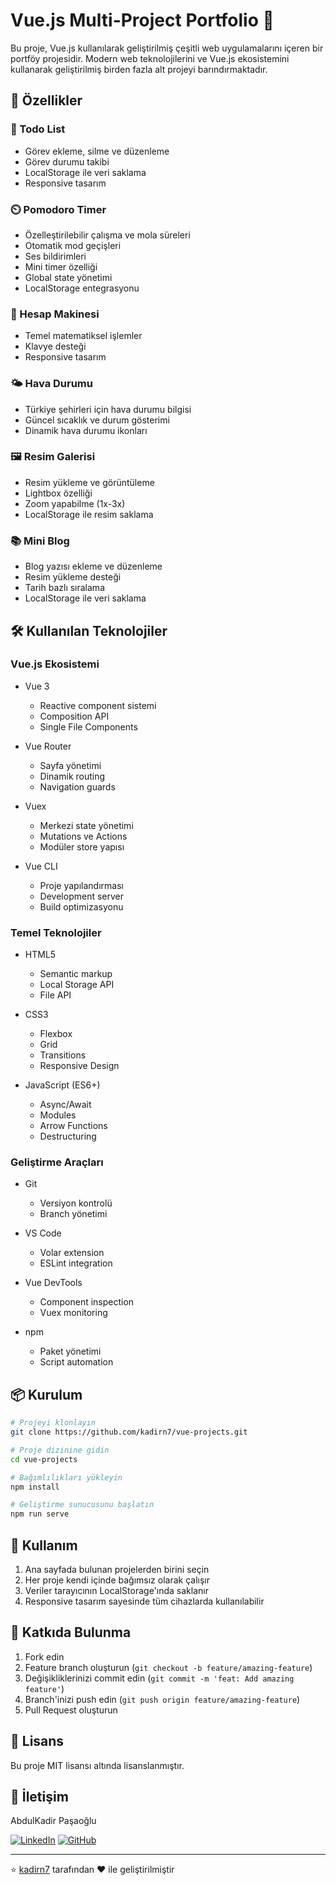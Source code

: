 # Vue.js Multi-Project Portfolio 🚀

Bu proje, Vue.js kullanılarak geliştirilmiş çeşitli web uygulamalarını içeren bir portföy projesidir. Modern web teknolojilerini ve Vue.js ekosistemini kullanarak geliştirilmiş birden fazla alt projeyi barındırmaktadır.

## 🌟 Özellikler

### 📝 Todo List
- Görev ekleme, silme ve düzenleme
- Görev durumu takibi
- LocalStorage ile veri saklama
- Responsive tasarım

### ⏲️ Pomodoro Timer
- Özelleştirilebilir çalışma ve mola süreleri
- Otomatik mod geçişleri
- Ses bildirimleri
- Mini timer özelliği
- Global state yönetimi
- LocalStorage entegrasyonu

### 🧮 Hesap Makinesi
- Temel matematiksel işlemler
- Klavye desteği
- Responsive tasarım

### 🌤️ Hava Durumu
- Türkiye şehirleri için hava durumu bilgisi
- Güncel sıcaklık ve durum gösterimi
- Dinamik hava durumu ikonları

### 🖼️ Resim Galerisi
- Resim yükleme ve görüntüleme
- Lightbox özelliği
- Zoom yapabilme (1x-3x)
- LocalStorage ile resim saklama

### 📚 Mini Blog
- Blog yazısı ekleme ve düzenleme
- Resim yükleme desteği
- Tarih bazlı sıralama
- LocalStorage ile veri saklama

## 🛠️ Kullanılan Teknolojiler

### Vue.js Ekosistemi
- Vue 3
  - Reactive component sistemi
  - Composition API
  - Single File Components
  
- Vue Router
  - Sayfa yönetimi
  - Dinamik routing
  - Navigation guards
  
- Vuex
  - Merkezi state yönetimi
  - Mutations ve Actions
  - Modüler store yapısı
  
- Vue CLI
  - Proje yapılandırması
  - Development server
  - Build optimizasyonu

### Temel Teknolojiler
- HTML5
  - Semantic markup
  - Local Storage API
  - File API
  
- CSS3
  - Flexbox
  - Grid
  - Transitions
  - Responsive Design
  
- JavaScript (ES6+)
  - Async/Await
  - Modules
  - Arrow Functions
  - Destructuring

### Geliştirme Araçları
- Git
  - Versiyon kontrolü
  - Branch yönetimi
  
- VS Code
  - Volar extension
  - ESLint integration
  
- Vue DevTools
  - Component inspection
  - Vuex monitoring
  
- npm
  - Paket yönetimi
  - Script automation

## 📦 Kurulum

```bash
# Projeyi klonlayın
git clone https://github.com/kadirn7/vue-projects.git

# Proje dizinine gidin
cd vue-projects

# Bağımlılıkları yükleyin
npm install

# Geliştirme sunucusunu başlatın
npm run serve
```

## 🚀 Kullanım

1. Ana sayfada bulunan projelerden birini seçin
2. Her proje kendi içinde bağımsız olarak çalışır
3. Veriler tarayıcının LocalStorage'ında saklanır
4. Responsive tasarım sayesinde tüm cihazlarda kullanılabilir

## 🤝 Katkıda Bulunma

1. Fork edin
2. Feature branch oluşturun (`git checkout -b feature/amazing-feature`)
3. Değişikliklerinizi commit edin (`git commit -m 'feat: Add amazing feature'`)
4. Branch'inizi push edin (`git push origin feature/amazing-feature`)
5. Pull Request oluşturun

## 📝 Lisans

Bu proje MIT lisansı altında lisanslanmıştır.

## 👤 İletişim

AbdulKadir Paşaoğlu

[![LinkedIn](https://img.shields.io/badge/LinkedIn-%230077B5.svg?logo=linkedin&logoColor=white)](https://www.linkedin.com/in/kadir-pasaoglu/)
[![GitHub](https://img.shields.io/badge/GitHub-%23121011.svg?logo=github&logoColor=white)](https://github.com/kadirn7)

---
⭐️ [kadirn7](https://github.com/kadirn7) tarafından ❤️ ile geliştirilmiştir